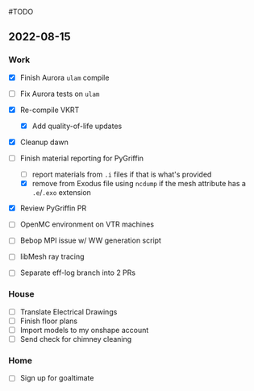 #TODO

## 2022-08-15

### Work
  - [x] Finish Aurora `ulam`  compile
  - [ ] Fix Aurora tests on `ulam`
  - [x] Re-compile VKRT
	  - [x] Add quality-of-life updates
  - [x] Cleanup dawn
  - [ ] Finish material reporting for PyGriffin
	  - [ ] report materials from `.i` files if that is what's provided
	  - [x] remove from Exodus file using `ncdump` if the mesh attribute has a `.e`/`.exo` extension
  - [x] Review PyGriffin PR
- [ ] OpenMC environment on VTR machines
- [ ] Bebop MPI issue w/ WW generation script
- [ ] libMesh ray tracing
- [ ] Separate eff-log branch into 2 PRs


### House
  - [ ] Translate Electrical Drawings
  - [ ] Finish floor plans
  - [ ] Import models to my onshape account
  - [ ] Send check for chimney cleaning

### Home
  - [ ] Sign up for goaltimate